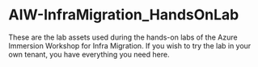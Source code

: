 # AIW-InfraMigration_HandsOnLab

These are the lab assets used during the hands-on labs of the Azure Immersion Workshop for Infra Migration.
If you wish to try the lab in your own tenant, you have everything you need here.
